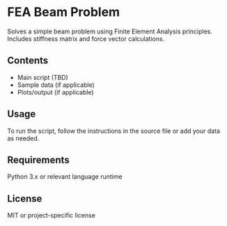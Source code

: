 # FEA Beam Problem

Solves a simple beam problem using Finite Element Analysis principles. Includes stiffness matrix and force vector calculations.

## Contents
- Main script (TBD)
- Sample data (if applicable)
- Plots/output (if applicable)

## Usage
To run the script, follow the instructions in the source file or add your data as needed.

## Requirements
Python 3.x or relevant language runtime

## License
MIT or project-specific license

